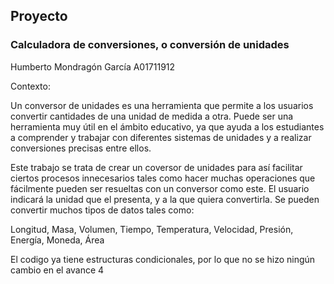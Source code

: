 ## Proyecto
### Calculadora de conversiones, o conversión de unidades

Humberto Mondragón García 
A01711912

Contexto:

Un conversor de unidades es una herramienta que permite a los usuarios convertir cantidades de una unidad de medida a otra. Puede ser una herramienta muy útil en el ámbito educativo, ya que ayuda a los estudiantes a comprender y trabajar con diferentes sistemas de unidades y a realizar conversiones precisas entre ellos.

Este trabajo se trata de crear un coversor de unidades para así facilitar ciertos procesos innecesarios tales como hacer muchas operaciones que fácilmente pueden ser resueltas con un conversor como este. 
El usuario indicará la unidad que el presenta, y a la que quiera convertirla.
Se pueden convertir muchos tipos de datos tales como:

Longitud, Masa, Volumen, Tiempo, Temperatura, Velocidad, Presión, Energía, Moneda, Área


El codigo ya tiene estructuras condicionales, por lo que no se hizo ningún cambio en el avance 4
